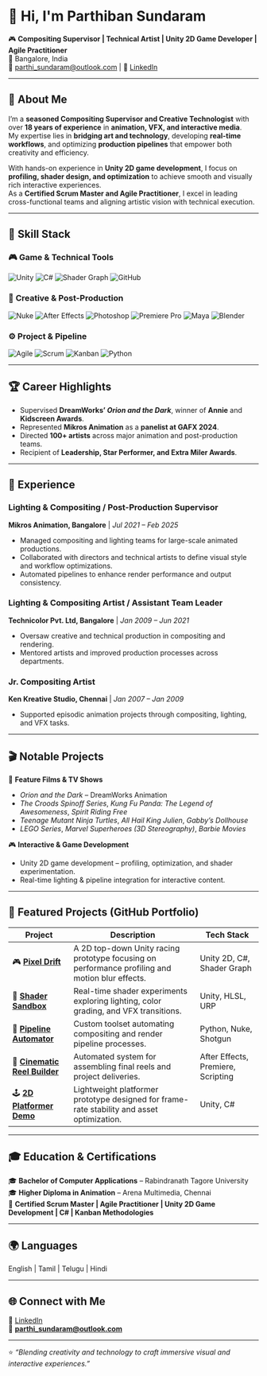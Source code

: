 # 👋 Hi, I'm Parthiban Sundaram  

🎮 **Compositing Supervisor | Technical Artist | Unity 2D Game Developer | Agile Practitioner**  
📍 Bangalore, India  
📧 parthi_sundaram@outlook.com | 🔗 [LinkedIn](http://www.linkedin.com/in/parthiban-)  

---

## 🧠 About Me  
I’m a **seasoned Compositing Supervisor and Creative Technologist** with over **18 years of experience** in **animation, VFX, and interactive media**.  
My expertise lies in **bridging art and technology**, developing **real-time workflows**, and optimizing **production pipelines** that empower both creativity and efficiency.  

With hands-on experience in **Unity 2D game development**, I focus on **profiling, shader design, and optimization** to achieve smooth and visually rich interactive experiences.  
As a **Certified Scrum Master and Agile Practitioner**, I excel in leading cross-functional teams and aligning artistic vision with technical execution.  

---

## 🧩 Skill Stack  

### 🎮 **Game & Technical Tools**
![Unity](https://img.shields.io/badge/Unity-100000?style=for-the-badge&logo=unity&logoColor=white)
![C#](https://img.shields.io/badge/C%23-239120?style=for-the-badge&logo=c-sharp&logoColor=white)
![Shader Graph](https://img.shields.io/badge/Shader%20Graph-00599C?style=for-the-badge&logo=unity&logoColor=white)
![GitHub](https://img.shields.io/badge/GitHub-181717?style=for-the-badge&logo=github&logoColor=white)

### 🎨 **Creative & Post-Production**
![Nuke](https://img.shields.io/badge/Nuke-FFCC00?style=for-the-badge&logo=thefoundry&logoColor=black)
![After Effects](https://img.shields.io/badge/After%20Effects-9999FF?style=for-the-badge&logo=adobeaftereffects&logoColor=white)
![Photoshop](https://img.shields.io/badge/Photoshop-31A8FF?style=for-the-badge&logo=adobephotoshop&logoColor=white)
![Premiere Pro](https://img.shields.io/badge/Premiere%20Pro-9999FF?style=for-the-badge&logo=adobepremierepro&logoColor=white)
![Maya](https://img.shields.io/badge/Maya-1DA1F2?style=for-the-badge&logo=autodesk&logoColor=white)
![Blender](https://img.shields.io/badge/Blender-F5792A?style=for-the-badge&logo=blender&logoColor=white)

### ⚙️ **Project & Pipeline**
![Agile](https://img.shields.io/badge/Agile-2496ED?style=for-the-badge&logo=agile&logoColor=white)
![Scrum](https://img.shields.io/badge/Scrum-6DB33F?style=for-the-badge&logo=scrumalliance&logoColor=white)
![Kanban](https://img.shields.io/badge/Kanban-1572B6?style=for-the-badge&logo=trello&logoColor=white)
![Python](https://img.shields.io/badge/Python-3776AB?style=for-the-badge&logo=python&logoColor=white)

---

## 🏆 Career Highlights  
- Supervised **DreamWorks’ _Orion and the Dark_**, winner of **Annie** and **Kidscreen Awards**.  
- Represented **Mikros Animation** as a **panelist at GAFX 2024**.  
- Directed **100+ artists** across major animation and post-production teams.  
- Recipient of **Leadership, Star Performer, and Extra Miler Awards**.  

---

## 💼 Experience  

### **Lighting & Compositing / Post-Production Supervisor**  
**Mikros Animation, Bangalore** | *Jul 2021 – Feb 2025*  
- Managed compositing and lighting teams for large-scale animated productions.  
- Collaborated with directors and technical artists to define visual style and workflow optimizations.  
- Automated pipelines to enhance render performance and output consistency.  

### **Lighting & Compositing Artist / Assistant Team Leader**  
**Technicolor Pvt. Ltd, Bangalore** | *Jan 2009 – Jun 2021*  
- Oversaw creative and technical production in compositing and rendering.  
- Mentored artists and improved production processes across departments.  

### **Jr. Compositing Artist**  
**Ken Kreative Studio, Chennai** | *Jan 2007 – Jan 2009*  
- Supported episodic animation projects through compositing, lighting, and VFX tasks.  

---

## 🎬 Notable Projects  
🎥 **Feature Films & TV Shows**  
- *Orion and the Dark* – DreamWorks Animation  
- *The Croods Spinoff Series*, *Kung Fu Panda: The Legend of Awesomeness*, *Spirit Riding Free*  
- *Teenage Mutant Ninja Turtles*, *All Hail King Julien*, *Gabby’s Dollhouse*  
- *LEGO Series*, *Marvel Superheroes (3D Stereography)*, *Barbie Movies*  

🎮 **Interactive & Game Development**  
- Unity 2D game development – profiling, optimization, and shader experimentation.  
- Real-time lighting & pipeline integration for interactive content.  

---

## 🚧 Featured Projects (GitHub Portfolio)

| Project | Description | Tech Stack |
|----------|--------------|-------------|
| 🎮 [**Pixel Drift**](#) | A 2D top-down Unity racing prototype focusing on performance profiling and motion blur effects. | Unity 2D, C#, Shader Graph |
| 🌈 [**Shader Sandbox**](#) | Real-time shader experiments exploring lighting, color grading, and VFX transitions. | Unity, HLSL, URP |
| 🧩 [**Pipeline Automator**](#) | Custom toolset automating compositing and render pipeline processes. | Python, Nuke, Shotgun |
| 🎥 [**Cinematic Reel Builder**](#) | Automated system for assembling final reels and project deliveries. | After Effects, Premiere, Scripting |
| 🕹️ [**2D Platformer Demo**](#) | Lightweight platformer prototype designed for frame-rate stability and asset optimization. | Unity, C# |

---

## 🎓 Education & Certifications  
🎓 **Bachelor of Computer Applications** – Rabindranath Tagore University  
🎓 **Higher Diploma in Animation** – Arena Multimedia, Chennai  
🏅 **Certified Scrum Master | Agile Practitioner | Unity 2D Game Development | C# | Kanban Methodologies**

---

## 🌍 Languages  
English | Tamil | Telugu | Hindi  

---

## 🌐 Connect with Me  
💼 [LinkedIn](http://www.linkedin.com/in/parthiban-)  
📧 **parthi_sundaram@outlook.com**

---

⭐ *“Blending creativity and technology to craft immersive visual and interactive experiences.”*  
